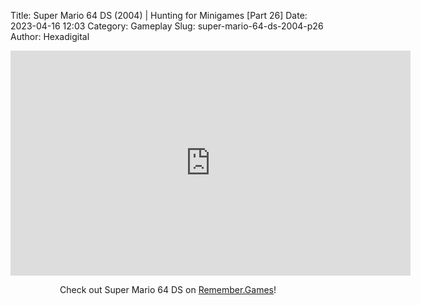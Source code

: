 Title: Super Mario 64 DS (2004) | Hunting for Minigames [Part 26]
Date: 2023-04-16 12:03
Category: Gameplay
Slug: super-mario-64-ds-2004-p26
Author: Hexadigital

<center><iframe src="https://www.youtube.com/embed/vWQRk6B_dGk?feature=oembed" allow="accelerometer; autoplay; encrypted-media; gyroscope; picture-in-picture" width="640" height="360" frameborder="0"></iframe>

Check out Super Mario 64 DS on [Remember.Games](https://remember.games/game/2250/super-mario-64-ds/)!</center>